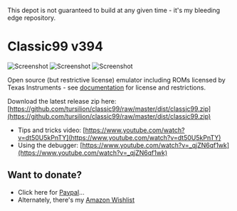 This depot is not guaranteed to build at any given time - it's my bleeding edge repository.

Classic99 v394
==============

![Screenshot](https://github.com/tursilion/classic99/raw/master/dist/classic99_1.jpg)
![Screenshot](https://github.com/tursilion/classic99/raw/master/dist/classic99_2.jpg)
![Screenshot](https://github.com/tursilion/classic99/raw/master/dist/classic99_3.jpg)

Open source (but restrictive license) emulator including ROMs licensed by Texas Instruments - see [documentation](https://github.com/tursilion/classic99/raw/master/dist/Classic99%20Manual.pdf) for license and restrictions.

Download the latest release zip here: [https://github.com/tursilion/classic99/raw/master/dist/classic99.zip](https://github.com/tursilion/classic99/raw/master/dist/classic99.zip)

- Tips and tricks video: [https://www.youtube.com/watch?v=dt50U5kPnTY](https://www.youtube.com/watch?v=dt50U5kPnTY)
- Using the debugger: [https://www.youtube.com/watch?v=_qjZN6qf1wk](https://www.youtube.com/watch?v=_qjZN6qf1wk)

Want to donate?
---------------

- Click here for [Paypal](https://PayPal.Me/tursilion)...
- Alternately, there's my [Amazon Wishlist](http://www.amazon.com/gp/registry/2AFCOAM5DD1L6/ref=cm_aya_wl/103-5991996-6483001)

